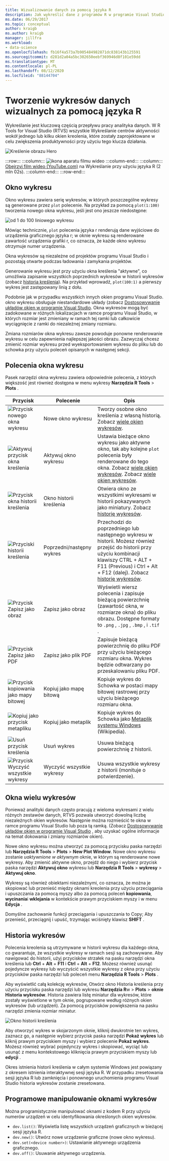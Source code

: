```yaml
---
title: Wizualizowanie danych za pomocą języka R
description: Jak wykreślić dane z programów R w programie Visual Studio przy użyciu okien wykresów.
ms.date: 06/29/2017
ms.topic: conceptual
author: kraigb
ms.author: kraigb
manager: jillfra
ms.workload:
- data-science
ms.openlocfilehash: fb16f4a573a7b905484982871dc838143b125591
ms.sourcegitcommit: d281d2a04a5bc302650eebf369946d8f101e59dd
ms.translationtype: MT
ms.contentlocale: pl-PL
ms.lasthandoff: 08/12/2020
ms.locfileid: "88144704"
---
```

# <a name="create-visual-data-plots-with-r"></a>Tworzenie wykresów danych wizualnych za pomocą języka R

Wykreślanie jest kluczową częścią przepływu pracy analityka danych. W R Tools for Visual Studio (RTVS) wszystkie Wykreślanie centrów aktywności wokół jednego lub kilku okien kreolenia, które zostały zaprojektowane w celu zwiększenia produktywności przy użyciu tego klucza działania.

![Kreślenie obrazu Hero](media/plotting-hero-image.png)

:::row:::
    :::column:::
        ![ikona aparatu filmu wideo](../install/media/video-icon.png "Obejrzyj film")
    :::column-end:::
    :::column:::
        [Obejrzyj film wideo (YouTube.com)](https://www.youtube.com/watch?v=ZTbKmz5RSgY) na Wykreślanie przy użyciu języka R (2 mln 02s).
    :::column-end:::
:::row-end:::

## <a name="the-plot-window"></a>Okno wykresu

Okno wykresu zawiera serię wykresów, w których poszczególne wykresy są generowane przez `plot` polecenie. Na przykład za pomocą `plot(1:100)` tworzenia nowego okna wykresu, jeśli jest ono jeszcze niedostępne:

![od 1 do 100 liniowego wykresu](media/plotting-1-to-100.png)

Mówiąc technicznie, `plot` polecenia języka r renderują dane wyjściowe do urządzenia graficznego języka r; w oknie wykresu są renderowane zawartość urządzenia grafiki r, co oznacza, że każde okno wykresu otrzymuje numer urządzenia.

Okna wykresów są niezależne od projektów programu Visual Studio i pozostają otwarte podczas ładowania i zamykania projektów.

Generowanie wykresu jest przy użyciu okna kreślenia "aktywne", co umożliwia zapisanie wszystkich poprzednich wykresów w historii wykresów (zobacz [historia kreślenia](#plot-history)). Na przykład wprowadź, `plot(100:1)` a pierwszy wykres jest zastępowany linią z dołu.

Podobnie jak w przypadku wszystkich innych okien programu Visual Studio. okno wykresu obsługuje niestandardowe układy (zobacz [Dostosowywanie układów okien w programie Visual Studio](../ide/customizing-window-layouts-in-visual-studio.md). Okna wykresów mogą być zadokowane w różnych lokalizacjach w ramce programu Visual Studio, w których rozmiar jest zmieniany w ramach tej ramki lub całkowicie wyciągnięcie z ramki do niezależnej zmiany rozmiaru.

Zmiana rozmiarów okna wykresu zawsze powoduje ponowne renderowanie wykresu w celu zapewnienia najlepszej jakości obrazu. Zazwyczaj chcesz zmienić rozmiar wykresu przed wyeksportowaniem wykresu do pliku lub do schowka przy użyciu poleceń opisanych w następnej sekcji.

## <a name="plot-window-commands"></a>Polecenia okna wykresu

Pasek narzędzi okna wykresu zawiera odpowiednie polecenia, z których większość jest również dostępna w menu wykresy **Narzędzia R Tools**  >  **Plots** .

| Przycisk | Polecenie | Opis |
| --- | --- | --- |
| ![Przycisk nowego okna wykresu](media/plotting-toolbar-01-new-plot-window.png) | Nowe okno wykresu | Tworzy osobne okno kreślenia z własną historią. Zobacz [wiele okien wykresów](#multiple-plot-windows). |
| ![Aktywuj przycisk okna kreślenia](media/plotting-toolbar-02-activate-plot-window.png) | Aktywuj okno wykresu | Ustawia bieżące okno wykresu jako aktywne okno, tak aby kolejne `plot` polecenia były renderowane do tego okna. Zobacz [wiele okien wykresów](#multiple-plot-windows). Zobacz [wiele okien wykresów](#multiple-plot-windows). |
| ![Przycisk okna historii kreślenia](media/plotting-toolbar-03-plot-history.png) | Okno historii kreślenia | Otwiera okno ze wszystkimi wykresami w historii pokazywanych jako miniatury. Zobacz [historię wykresów](#plot-history). |
| ![Przyciski historii kreślenia](media/plotting-toolbar-04-plot-history-arrows.png) | Poprzedni/następny wykres |  Przechodzi do poprzedniego lub następnego wykresu w historii. Możesz również przejść do historii przy użyciu kombinacji klawiszy CTRL + ALT + F11 (Previous) i Ctrl + Alt + F12 (dalej). Zobacz [historię wykresów](#plot-history). |
| ![Przycisk Zapisz jako obraz](media/plotting-toolbar-05-save-as-image.png)| Zapisz jako obraz | Wyświetli wiersz polecenia i zapisuje bieżącą powierzchnię (zawartość okna, w rozmiarze okna) do pliku obrazu. Dostępne formaty to `.png` , `.jpg` , `.bmp` , i `.tif` . |
| ![Przycisk Zapisz jako PDF](media/plotting-toolbar-06-save-as-pdf.png)| Zapisz jako plik PDF | Zapisuje bieżącą powierzchnię do pliku PDF przy użyciu bieżącego rozmiaru okna. Wykres będzie odtwarzany po przeskalowaniu pliku PDF. |
| ![Przycisk kopiowania jako mapy bitowej](media/plotting-toolbar-07-copy-as-bitmap.png)| Kopiuj jako mapę bitową | Kopiuje wykres do Schowka w postaci mapy bitowej rastrowej przy użyciu bieżącego rozmiaru okna. |
| ![Kopiuj jako przycisk metapliku](media/plotting-toolbar-08-copy-as-metafile.png)| Kopiuj jako metaplik | Kopiuje wykres do Schowka jako [Metaplik systemu Windows](https://en.wikipedia.org/wiki/Windows_Metafile) (Wikipedia). |
| ![Usuń przycisk kreślenia](media/plotting-toolbar-09-remove-plot.png)| Usuń wykres | Usuwa bieżącą powierzchnię z historii. |
| ![Przycisk Wyczyść wszystkie wykresy](media/plotting-toolbar-10-clear-all-plots.png) | Wyczyść wszystkie wykresy | Usuwa wszystkie wykresy z historii (monituje o potwierdzenie). |

## <a name="multiple-plot-windows"></a>Okna wielu wykresów

Ponieważ analityki danych często pracują z wieloma wykresami z wielu różnych zestawów danych, RTVS pozwala utworzyć dowolną liczbę niezależnych okien wykresów. Następnie można rozmieścić te okna w ramce programu Visual Studio lub poza tą ramką. (Zobacz [Dostosowywanie układów okien w programie Visual Studio](../ide/customizing-window-layouts-in-visual-studio.md) , aby uzyskać ogólne informacje na temat dokowania i zmiany rozmiarów okien).

Nowe okno wykresu można utworzyć za pomocą przycisku paska narzędzi lub **Narzędzia R Tools**  >  **Plots**  >  **New Plot Window**. Nowe okno wykresu zostanie *uaktywnione w aktywnym* oknie, w którym są renderowane nowe wykresy. Aby zmienić aktywne okno, przejdź do niego i wybierz przycisk paska narzędzi **Aktywuj okno** wykresu lub **Narzędzia R Tools**  >  **wykresy**  >  **Aktywuj okno**.

Wykresy są również obiektami niezależnymi, co oznacza, że można je skopiować lub przenieść między oknami kreolenia przy użyciu przeciągania i upuszczania za pomocą myszy albo za pomocą poleceń **kopiowania**, **wycinania**i **wklejania** w kontekście prawym przyciskiem myszy i w menu **Edycja** .

Domyślne zachowanie funkcji przeciągania i upuszczania to Copy; Aby przenieść, przeciągnij i upuść, trzymając wciśnięty klawisz **SHIFT** .

## <a name="plot-history"></a>Historia wykresów

Polecenia kreolenia są utrzymywane w historii wykresu dla każdego okna, co gwarantuje, że wszystkie wykresy w ramach sesji są zachowywane. Aby nawigować do historii, użyj przycisków strzałek na pasku narzędzi okna kreślenia lub **Ctrl** + **Alt** + **F11** i **Ctrl** + **Alt** + **F12**. Możesz również usunąć pojedyncze wykresy lub wyczyścić wszystkie wykresy z okna przy użyciu przycisków paska narzędzi lub poleceń menu **Narzędzia R Tools**  >  **Plots** .

Aby wyświetlić całą kolekcję wykresów, Otwórz okno Historia kreślenia przy użyciu przycisku paska narzędzi lub wykresu **Narzędzia R**w  >  **Plots**  >  **oknie Historia wykresów**.
Historia zawiera listę miniatur dla wykresów, które zostały wyświetlone w tym oknie, pogrupowane według różnych okien wykresów (lub urządzeń). Za pomocą przycisków powiększenia na pasku narzędzi zmienia rozmiar miniatur.

![Okno historii kreślenia](media/plotting-plot-history-window.png)

Aby otworzyć wykres w skojarzonym oknie, kliknij dwukrotnie ten wykres, zaznacz go, a następnie wybierz przycisk paska narzędzi **Pokaż wykres** lub kliknij prawym przyciskiem myszy i wybierz polecenie **Pokaż wykres**. Możesz również wybrać pojedynczy wykres i skopiować, wyciąć lub usunąć z menu kontekstowego kliknięcia prawym przyciskiem myszy lub **edycji** .

Okres istnienia historii kreślenia w całym systemie Windows jest powiązany z okresem istnienia interaktywnej sesji języka R. W przypadku zresetowania sesji języka R lub zamknięcia i ponownego uruchomienia programu Visual Studio historia wykresów zostanie zresetowana.

## <a name="programmatically-manipulate-plot-windows"></a>Programowe manipulowanie oknami wykresów

Można programistycznie manipulować oknami z kodem R przy użyciu numerów urządzeń w celu identyfikowania określonych okien wykresów.

- `dev.list()`: Wyświetla listę wszystkich urządzeń graficznych w bieżącej sesji języka R.
- `dev.new()`: Utwórz nowe urządzenie graficzne (nowe okno wykresu).
- `dev.set(<device number>)`: Ustawianie aktywnego urządzenia graficznego.
- `dev.off()`: Usuwanie aktywnego urządzenia.
